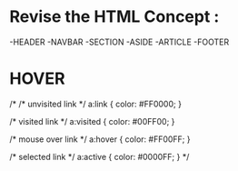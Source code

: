 # Revise the HTML Concept :

-HEADER
-NAVBAR
-SECTION
 -ASIDE
 -ARTICLE
-FOOTER


# HOVER
/*
/* unvisited link */
a:link {
  color: #FF0000;
}

/* visited link */
a:visited {
  color: #00FF00;
}

/* mouse over link */
a:hover {
  color: #FF00FF;
}

/* selected link */
a:active {
  color: #0000FF;
}
*/